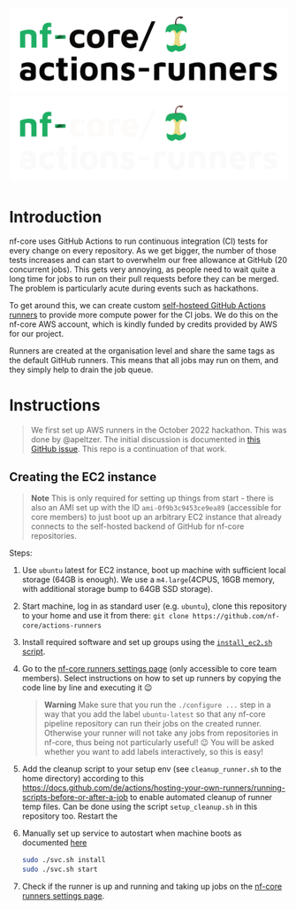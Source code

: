 # ![nf-core/actions-runners](images/nfcore-actionsrunners_logo.png#gh-light-mode-only) ![nf-core/actions-runners](images/nfcore-actionsrunners_logo_dark.png#gh-dark-mode-only)

# Introduction

nf-core uses GitHub Actions to run continuous integration (CI) tests for every change on every repository.
As we get bigger, the number of those tests increases and can start to overwhelm our free allowance at GitHub (20 concurrent jobs).
This gets very annoying, as people need to wait quite a long time for jobs to run on their pull requests before they can be merged.
The problem is particularly acute during events such as hackathons.

To get around this, we can create custom [self-hosteed GitHub Actions runners](https://docs.github.com/en/actions/hosting-your-own-runners/about-self-hosted-runners) to provide more compute power for the CI jobs.
We do this on the nf-core AWS account, which is kindly funded by credits provided by AWS for our project.

Runners are created at the organisation level and share the same tags as the default GitHub runners. This means that all jobs may run on them, and they simply help to drain the job queue.

# Instructions

> We first set up AWS runners in the October 2022 hackathon.
> This was done by @apeltzer. The initial discussion is documented in [this GitHub issue](https://github.com/nf-core/tools/issues/1940#issuecomment-1276032624).
> This repo is a continuation of that work.

## Creating the EC2 instance

> **Note**
> This is only required for setting up things from start - there is also an AMI set up with the ID `ami-0f9b3c9453ce9ea89` (accessible for core members) to just boot up an arbitrary EC2 instance that already connects to the self-hosted backend of GitHub for nf-core repositories.

Steps:

1. Use `ubuntu` latest for EC2 instance, boot up machine with sufficient local storage (64GB is enough). We use a `m4.large`(4CPUS, 16GB memory, with additional storage bump to 64GB SSD storage).

2. Start machine, log in as standard user (e.g. `ubuntu`), clone this repository to your home and use it from there: `git clone https://github.com/nf-core/actions-runners`

3. Install required software and set up groups using the [`install_ec2.sh` script](install_ec.sh).

4. Go to the [nf-core runners settings page](https://github.com/organizations/nf-core/settings/actions/runners) (only accessible to core team members). Select instructions on how to set up runners by copying the code line by line and executing it :wink:

    > **Warning**
    > Make sure that you run the `./configure ...` step in a way that you add the label `ubuntu-latest` so that any nf-core pipeline repository can run their jobs on the created runner.  Otherwise your runner will not take any jobs from repositories in nf-core, thus being not particularly useful! :wink: You will be asked whether you want to add labels interactively, so this is easy!
5. Add the cleanup script to your setup env (see `cleanup_runner.sh` to the home directory) according to this https://docs.github.com/de/actions/hosting-your-own-runners/running-scripts-before-or-after-a-job to enable automated cleanup of runner temp files. Can be done using the script `setup_cleanup.sh` in this repository too. Restart the
6. Manually set up service to autostart when machine boots as documented [here](https://docs.github.com/en/actions/hosting-your-own-runners/configuring-the-self-hosted-runner-application-as-a-service)
    ```bash
    sudo ./svc.sh install
    sudo ./svc.sh start
    ```
7. Check if the runner is up and running and taking up jobs on the [nf-core runners settings page](https://github.com/organizations/nf-core/settings/actions/runners).
